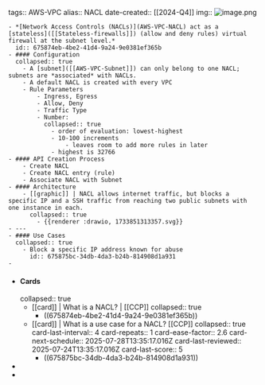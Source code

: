 tags:: AWS-VPC
alias:: NACL
date-created:: [[2024-Q4]]
img::  ![image.png](../assets/image_1719845020182_0.png)

	- *[Network Access Controls (NACLs)](AWS-VPC-NACL) act as a [stateless]([[Stateless-firewalls]]) (allow and deny rules) virtual firewall at the subnet level.*
	  id:: 675874eb-4be2-41d4-9a24-9e0381ef365b
	- #### Configuration
	  collapsed:: true
		- A [subnet]([[AWS-VPC-Subnet]]) can only belong to one NACL; subnets are *associated* with NACLs.
		- A default NACL is created with every VPC
		- Rule Parameters
			- Ingress, Egress
			- Allow, Deny
			- Traffic Type
			- Number:
			  collapsed:: true
				- order of evaluation: lowest-highest
				- 10-100 increments
					- leaves room to add more rules in later
				- highest is 32766
	- #### API Creation Process
		- Create NACL
		- Create NACL entry (rule)
		- Associate NACL with Subnet
	- #### Architecture
		- [[graphic]] | NACL allows internet traffic, but blocks a specific IP and a SSH traffic from reaching two public subnets with one instance in each.
		  collapsed:: true
			- {{renderer :drawio, 1733851313357.svg}}
	- ---
	- #### Use Cases
	  collapsed:: true
		- Block a specific IP address known for abuse
		  id:: 675875bc-34db-4da3-b24b-814908d1a931
	-
- #### Cards
  collapsed:: true
	- [[card]] | What is a NACL? | [[CCP]]
	  collapsed:: true
		- ((675874eb-4be2-41d4-9a24-9e0381ef365b))
	- [[card]] | What is a use case for a NACL? [[CCP]]
	  collapsed:: true
	  card-last-interval:: 4
	  card-repeats:: 1
	  card-ease-factor:: 2.6
	  card-next-schedule:: 2025-07-28T13:35:17.016Z
	  card-last-reviewed:: 2025-07-24T13:35:17.016Z
	  card-last-score:: 5
		- ((675875bc-34db-4da3-b24b-814908d1a931))
-
-